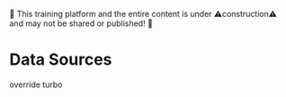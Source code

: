 🚧 This training platform and the entire content is under ⚠️construction⚠️ and may not be shared or published! 🚧

# Data Sources



override turbo